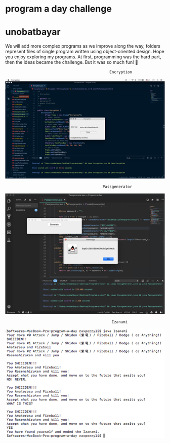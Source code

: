 # program a day challenge
# unobatbayar

We will add more complex programs as we improve along the way, folders represent files of single program written using object-oriented design. Hope you enjoy exploring my programs. At first, programming was the hard part, then the ideas became the challenge. But it was so much fun!  🔭



                                                  Encryption

![alt text](https://github.com/unobatbayar/One-Program-A-Day-365-Days/blob/master/Images/encryption.png)

                                               Passgenerator

![alt text](https://github.com/unobatbayar/One-Program-A-Day-365-Days/blob/master/Images/passgenerator.png)

                                                   Izanami
                                                   
![alt text](https://github.com/unobatbayar/One-Program-A-Day-365-Days/blob/master/Images/Izanami_1.png)

                                       


